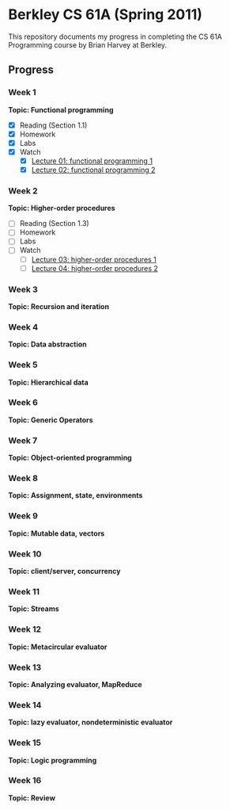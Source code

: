 # Berkley CS 61A (Spring 2011)

This repository documents my progress in completing the CS 61A Programming course by Brian Harvey at Berkley.

## Progress

### Week 1
__Topic: Functional programming__
- [x] Reading (Section 1.1)
- [x] Homework
- [x] Labs
- [x] Watch
    - [x] [Lecture 01: functional programming 1](https://archive.org/details/ucberkeley_webcast_l28HAzKy0N8)
    - [x] [Lecture 02: functional programming 2](https://archive.org/details/ucberkeley_webcast_TTK2lZoWbPQ)

### Week 2
__Topic: Higher-order procedures__
- [ ] Reading (Section 1.3)
- [ ] Homework
- [ ] Labs
- [ ] Watch
    - [ ] [Lecture 03: higher-order procedures 1](https://archive.org/details/ucberkeley_webcast_ogIGxEzvnSE)
    - [ ] [Lecture 04: higher-order procedures 2](https://archive.org/details/ucberkeley_webcast_ZvH3wF2qg7Q)

### Week 3
__Topic: Recursion and iteration__

### Week 4
__Topic: Data abstraction__

### Week 5
__Topic: Hierarchical data__

### Week 6
__Topic: Generic Operators__

### Week 7
__Topic: Object-oriented programming__

### Week 8
__Topic: Assignment, state, environments__

### Week 9
__Topic: Mutable data, vectors__

### Week 10
__Topic: client/server, concurrency__

### Week 11
__Topic: Streams__

### Week 12
__Topic: Metacircular evaluator__

### Week 13
__Topic: Analyzing evaluator, MapReduce__

### Week 14
__Topic: lazy evaluator, nondeterministic evaluator__

### Week 15
__Topic: Logic programming__

### Week 16
__Topic: Review__
